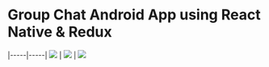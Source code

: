 # Group Chat Android App using React Native & Redux

|-----|-----|
![]('readmeimages/Capture1.JPG') | ![]('readmeimages/Capture2.JPG') | ![]('readmeimages/Capture3.JPG')
